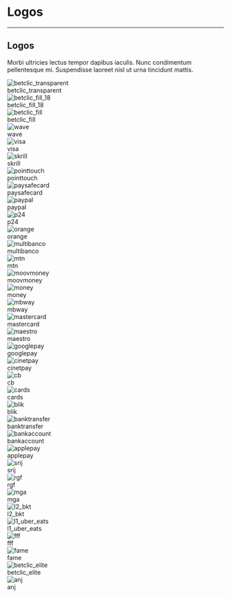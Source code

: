 
# Logos

---

## Logos

Morbi ultricies lectus tempor dapibus iaculis. Nunc condimentum pellentesque mi. Suspendisse laoreet nisl ut urna tincidunt mattis.

  
![betclic_transparent](https://studio-assets.supernova.io/design-systems/27883/1a132717-d6f9-4c5d-8d01-6ceb530df23d.png)  
betclic_transparent  
![betclic_fill_18](https://studio-assets.supernova.io/design-systems/27883/53d90ed4-0c52-44a0-89b4-7082767e1a93.png)  
betclic_fill_18  
![betclic_fill](https://studio-assets.supernova.io/design-systems/27883/a4af5f8d-f69e-4797-8189-89d6cce80248.png)  
betclic_fill  
![wave](https://studio-assets.supernova.io/design-systems/27883/c11a823e-6203-4066-8d4a-6600e4c1ad4a.png)  
wave  
![visa](https://studio-assets.supernova.io/design-systems/27883/ba159a5c-a7f1-4b5c-a6a7-1b0ef38ba4c9.png)  
visa  
![skrill](https://studio-assets.supernova.io/design-systems/27883/bd05020a-e8d9-42e7-8c7a-9999c27fa18a.png)  
skrill  
![pointtouch](https://studio-assets.supernova.io/design-systems/27883/84051080-5b9c-469e-a789-29780c20a1d3.png)  
pointtouch  
![paysafecard](https://studio-assets.supernova.io/design-systems/27883/910921cf-8bb5-4a50-8620-1bfe731773a6.png)  
paysafecard  
![paypal](https://studio-assets.supernova.io/design-systems/27883/cead22d1-dd76-4148-adfc-1a1e08468909.png)  
paypal  
![p24](https://studio-assets.supernova.io/design-systems/27883/b8d9f75e-832a-4540-a81c-be64c4a94445.png)  
p24  
![orange](https://studio-assets.supernova.io/design-systems/27883/ef08199e-4a69-4e5a-ab01-6611168a5563.png)  
orange  
![multibanco](https://studio-assets.supernova.io/design-systems/27883/b6e4436b-bd3a-45a5-ab00-2cb24c08395b.png)  
multibanco  
![mtn](https://studio-assets.supernova.io/design-systems/27883/fe26ff29-4804-46fa-a8e4-d4cf48c5c11b.png)  
mtn  
![moovmoney](https://studio-assets.supernova.io/design-systems/27883/af118dc6-dd7e-4813-b0d6-91f1336ffd6f.png)  
moovmoney  
![money](https://studio-assets.supernova.io/design-systems/27883/90827494-2611-4402-88c4-5024ef800f85.png)  
money  
![mbway](https://studio-assets.supernova.io/design-systems/27883/3a1f7cc4-8d1a-4a91-b125-548cca175dfc.png)  
mbway  
![mastercard](https://studio-assets.supernova.io/design-systems/27883/d4924a45-e125-49bd-8cb7-a01b5a36545a.png)  
mastercard  
![maestro](https://studio-assets.supernova.io/design-systems/27883/108556f9-eda6-47b2-bc57-5fe29b9efe19.png)  
maestro  
![googlepay](https://studio-assets.supernova.io/design-systems/27883/683fbbb4-f74e-4538-9536-1b21fd1eef4d.png)  
googlepay  
![cinetpay](https://studio-assets.supernova.io/design-systems/27883/c94864a1-91b9-4455-ad5f-12f2baa8e4db.png)  
cinetpay  
![cb](https://studio-assets.supernova.io/design-systems/27883/a5d4d3bf-3977-418d-b333-2b0f286bbbb7.png)  
cb  
![cards](https://studio-assets.supernova.io/design-systems/27883/eac9caed-5bb6-4690-b9a2-844bbec111ca.png)  
cards  
![blik](https://studio-assets.supernova.io/design-systems/27883/83457d7d-4bb5-4fa7-a078-01455c603ee0.png)  
blik  
![banktransfer](https://studio-assets.supernova.io/design-systems/27883/ed883e1d-6e80-4c39-b93b-349d31768e8b.png)  
banktransfer  
![bankaccount](https://studio-assets.supernova.io/design-systems/27883/4f922e35-7a40-413a-8e21-f1f9418ea63c.png)  
bankaccount  
![applepay](https://studio-assets.supernova.io/design-systems/27883/a609a648-d18c-456c-9cb9-16d651433e81.png)  
applepay  
![srij](https://studio-assets.supernova.io/design-systems/27883/095f8481-fb5f-40e1-824a-d0832ab66893.png)  
srij  
![rgf](https://studio-assets.supernova.io/design-systems/27883/adc58975-7e8a-4e52-ae30-cf8dcfe33a97.png)  
rgf  
![mga](https://studio-assets.supernova.io/design-systems/27883/c3d83976-912b-42bb-bdb3-6f785cb2e8a7.png)  
mga  
![l2_bkt](https://studio-assets.supernova.io/design-systems/27883/48268c75-2efe-415d-ba78-72723e0aa2da.png)  
l2_bkt  
![l1_uber_eats](https://studio-assets.supernova.io/design-systems/27883/7363a53d-01de-4f6d-bb37-26824ffb4f15.png)  
l1_uber_eats  
![fff](https://studio-assets.supernova.io/design-systems/27883/79d05785-dd96-457d-b5ee-5e78febf9116.png)  
fff  
![fame](https://studio-assets.supernova.io/design-systems/27883/e4b66354-b149-4f84-b2b7-f02661006437.png)  
fame  
![betclic_elite](https://studio-assets.supernova.io/design-systems/27883/6819e72b-2442-401c-a7e9-5c36dd8b5bcc.png)  
betclic_elite  
![anj](https://studio-assets.supernova.io/design-systems/27883/e33cc866-a516-4c73-9acf-7857e7069cf9.png)  
anj  
